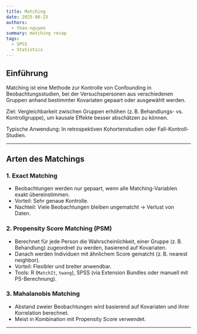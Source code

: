 ```yaml
---
title: Matching
date: 2025-06-25
authors:
  - thao-nguyen
summary: matching recap
tags:
  - SPSS
  - Statistics
---
```


## Einführung

Matching ist eine Methode zur Kontrolle von Confounding in Beobachtungsstudien, bei der Versuchspersonen aus verschiedenen Gruppen anhand bestimmter Kovariaten gepaart oder ausgewählt werden.

Ziel: Vergleichbarkeit zwischen Gruppen erhöhen (z. B. Behandlungs- vs. Kontrollgruppe), um kausale Effekte besser abschätzen zu können.

Typische Anwendung: In retrospektiven Kohortenstudien oder Fall-Kontroll-Studien.

<!-- more -->

---

## Arten des Matchings

### 1. **Exact Matching**
- Beobachtungen werden nur gepaart, wenn alle Matching-Variablen exakt übereinstimmen.
- Vorteil: Sehr genaue Kontrolle.
- Nachteil: Viele Beobachtungen bleiben ungematcht → Verlust von Daten.

### 2. **Propensity Score Matching (PSM)**
- Berechnet für jede Person die Wahrscheinlichkeit, einer Gruppe (z. B. Behandlung) zugeordnet zu werden, basierend auf Kovariaten.
- Danach werden Individuen mit ähnlichem Score gematcht (z. B. nearest neighbor).
- Vorteil: Flexibler und breiter anwendbar.
- Tools: R (`MatchIt`, `twang`), SPSS (via Extension Bundles oder manuell mit PS-Berechnung).

### 3. **Mahalanobis Matching**
- Abstand zweier Beobachtungen wird basierend auf Kovariaten und ihrer Korrelation berechnet.
- Meist in Kombination mit Propensity Score verwendet.

---


